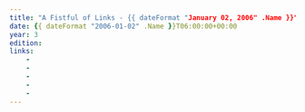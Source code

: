 ```yaml
---
title: "A Fistful of Links - {{ dateFormat "January 02, 2006" .Name }}"
date: {{ dateFormat "2006-01-02" .Name }}T06:00:00+00:00
year: 3
edition: 
links:
    - 
    - 
    - 
    - 
    - 
---
```


